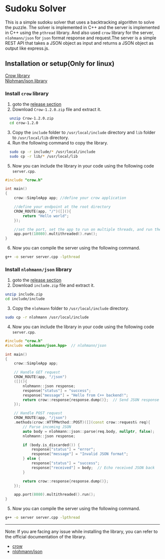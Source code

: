 # Sudoku Solver

This is a simple sudoku solver that uses a backtracking algorithm to solve the puzzle. The solver is implemented in C++ and the server is implemented in C++ using the `pthread` library. And also used `crow` library for the server, `nlohmann/json` for `json` format response and request.The server is a simple REST API that takes a JSON object as input and returns a JSON object as output like express.js.

## Installation or setup(Only for linux)
[Crow library](#install-crow-library)<br>
[Nlohman/json library](#install-nlohmannjson-library)

### Install `crow` library

1. goto the [release section](https://github.com/nlohmann/json/releases)
2. Download `Crow-1.2.0.zip` file and extract it.
 ```bash
   unzip Crow-1.2.0.zip
   cd crow-1.2.0
   ```
3. Copy the `include` folder to `/usr/local/include` directory and `lib` folder to `/usr/local/lib` directory.
4. Run the following command to copy the library.
 ```bash
   sudo cp -r include/* /usr/local/include
   sudo cp -r lib/* /usr/local/lib
   ```
5. Now you can include the library in your code using the following code `server.cpp`.
```cpp
#include "crow.h"

int main()
{
    crow::SimpleApp app; //define your crow application

    //define your endpoint at the root directory
    CROW_ROUTE(app, "/")([](){
        return "Hello world";
    });

    //set the port, set the app to run on multiple threads, and run the app
    app.port(18080).multithreaded().run();
}
```
6. Now you can compile the server using the following command.
```bash
g++ -o server server.cpp -lpthread
```
### Install `nlohmann/json` library
1. goto the [release section](https://github.com/nlohmann/json/releases)
2. Download `include.zip` file and extract it.
```bash
unzip include.zip
cd include/include
```
3. Copy the `nlohmann` folder to `/usr/local/include` directory.
```bash
sudo cp -r nlohmann /usr/local/include
```
4. Now you can include the library in your code using the following code `server.cpp`.
```cpp
#include "crow.h"
#include <nlohmann/json.hpp>  // nlohmann/json

int main()
{
    crow::SimpleApp app;

    // Handle GET request
    CROW_ROUTE(app, "/json")
    ([](){
        nlohmann::json response;
        response["status"] = "success";
        response["message"] = "Hello from C++ backend!";
        return crow::response{response.dump()};  // Send JSON response as string
    });

    // Handle POST request
    CROW_ROUTE(app, "/json") 
    .methods(crow::HTTPMethod::POST)([](const crow::request& req){
        // Parse incoming JSON
        auto body = nlohmann::json::parse(req.body, nullptr, false);
        nlohmann::json response;

        if (body.is_discarded()) {
            response["status"] = "error";
            response["message"] = "Invalid JSON format";
        } else {
            response["status"] = "success";
            response["received"] = body;  // Echo received JSON back
        }

        return crow::response{response.dump()};
    });

    app.port(8080).multithreaded().run();
}
```
5. Now you can compile the server using the following command.
```bash
g++ -o server server.cpp -lpthread
```

---
Note: If you are facing any issue while installing the library, you can refer to the official documentation of the library.
- [crow](https://crowcpp.org/master/getting_started/setup/linux/)
- [nlohmann/json](https://github.com/nlohmann/json?tab=readme-ov-file)